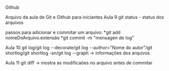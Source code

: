 Github

Arquivo da aula de Git e Github para iniciantes
Aula 9
git status - status dos arquivos

passos para adicionar e commitar um arquivo:
*git add nomeDoArquivo.extensão
*git commit -m "mensagen de log"

Aula 10
git log/git log --decorate/git log --author="Nome do autor"/git shortlog/git shortlog -sn/git log --graph -> informações dos arquivos

Aula 11
git diff -> mostra as modificaões no arquivo antes de commitar

